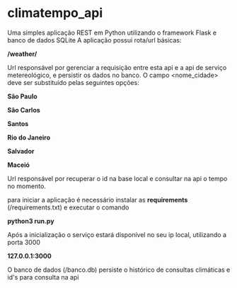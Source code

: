 # climatempo_api

Uma simples aplicação REST em Python utilizando o framework Flask e banco de dados SQLite
A aplicação possui rota/url básicas:

<p><b>/weather/<nome_cidade></p></b>

Url responsável por gerenciar a requisição entre esta api e a api de serviço metereológico, e persistir os dados no banco.
O campo <nome_cidade> deve ser substituido pelas seguintes opções:

<p><b>São Paulo</b></p> 
<p><b>São Carlos</b></p>
<p><b>Santos</b></p>
<p><b>Rio do Janeiro</b></p>
<p><b>Salvador</b></p>
<p><b>Maceió</b></p>

<p><p>Url responsável por recuperar o id na base local e consultar na api o tempo no momento.</p></p>

para iniciar a aplicação é necessário instalar as <b>requirements</b> (/requirements.txt) e executar o comando

<p><b>python3 run.py</p></b>

Após a inicialização o serviço estará disponível no seu ip local, utilizando a porta 3000

<p><b>127.0.0.1:3000</p></b>

O banco de dados (/banco.db) persiste o histórico de consultas climáticas e id's para consulta na api
